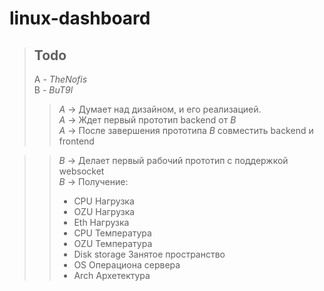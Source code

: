 # linux-dashboard

>## Todo
>A - _TheNofis_ <br/>
>B - _BuT9l_<br/>
>>_A_ -> Думает над дизайном, и его реализацией.<br/>
>>_A_ -> Ждет первый прототип backend от _B_<br/>
>>_A_ -> После завершения прототипа _B_ совместить backend и frontend<br/>

>>_B_ -> Делает первый рабочий прототип с поддержкой websocket<br/>
>>_B_ -> Получение:<br/>
>> * CPU Нагрузка
>> * OZU Нагрузка
>> * Eth Нагрузка
>> * CPU Температура
>> * OZU Температура
>> * Disk storage Занятое пространство
>> * OS Операциона сервера
>> * Arch Архетектура

